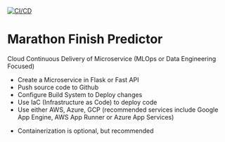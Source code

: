 [![CI/CD](https://github.com/rmratliffbrown/ml-marathon-finish-predictor/actions/workflows/main.yml/badge.svg)](https://github.com/rmratliffbrown/ml-marathon-finish-predictor/actions/workflows/main.yml)

# Marathon Finish Predictor

Cloud Continuous Delivery of Microservice (MLOps or Data Engineering Focused)
- Create a Microservice in Flask or Fast API
- Push source code to Github
- Configure Build System to Deploy changes
- Use IaC (Infrastructure as Code) to deploy code
- Use either AWS, Azure, GCP (recommended services include Google App Engine, AWS App Runner or Azure App Services)
+ Containerization is optional, but recommended
